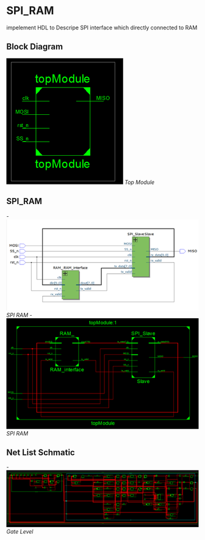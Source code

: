 # SPI_RAM
impelement HDL to Descripe SPI interface which directly connected to RAM 

## Block Diagram
![TOP_MDULE](SPI_RAM/images/topmodule.png "TOP_MODULE") *Top Module*
## SPI_RAM 
-![TOP_MDULE](SPI_RAM/images/SPI_RAM1.png "TOP_MODULE") *SPI RAM*
-![TOP_MDULE](SPI_RAM/images/SPI_RAM2.png "TOP_MODULE") *SPI RAM*
## Net List Schmatic 
-![TOP_MDULE](SPI_RAM/images/NetList.png "TOP_MODULE") *Gate Level*
